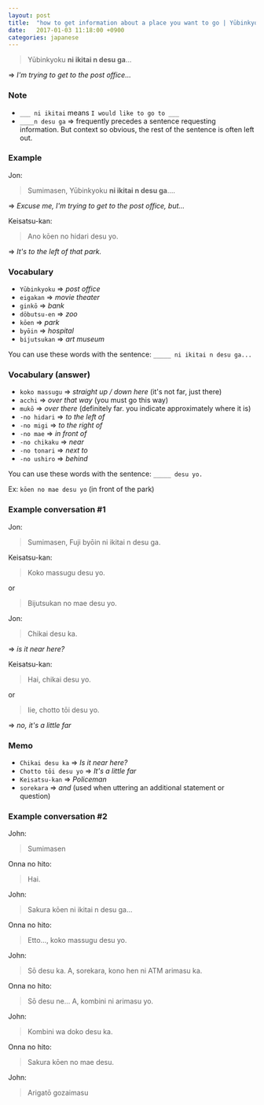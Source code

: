 ```yaml
---
layout: post
title:  "how to get information about a place you want to go | Yūbinkyoku ni ikitai n desu ga..."
date:   2017-01-03 11:18:00 +0900
categories: japanese
---
```


> Yūbinkyoku **ni ikitai n desu ga**...

=> _I'm trying to get to the post office..._

### Note

* `___ ni ikitai` means `I would like to go to ___`
* `____n desu ga` => frequently precedes a sentence requesting information. But context so obvious, the rest of the sentence is often left out.

### Example

Jon:

> Sumimasen, Yūbinkyoku **ni ikitai n desu ga**....

=> _Excuse me, I'm trying to get to the post office, but..._

Keisatsu-kan:

> Ano kōen no hidari desu yo.

=> _It's to the left of that park._

### Vocabulary

* `Yūbinkyoku` => _post office_
* `eigakan` => _movie theater_
* `ginkō` => _bank_
* `dōbutsu-en` => _zoo_
* `kōen` => _park_
* `byōin` => _hospital_
* `bijutsukan` => _art museum_

You can use these words with the sentence: `_____ ni ikitai n desu ga...`

### Vocabulary (answer)

* `koko massugu` => _straight up / down here_ (it's not far, just there)
* `acchi` => _over that way_ (you must go this way)
* `mukō` => _over there_ (definitely far. you indicate approximately where it is)
* `-no hidari` => _to the left of_
* `-no migi` => _to the right of_
* `-no mae` => _in front of_
* `-no chikaku` => _near_
* `-no tonari` => _next to_
* `-no ushiro` => _behind_

You can use these words with the sentence: `_____ desu yo.`

Ex: `kōen no mae desu yo` (in front of the park)

### Example conversation #1

Jon:

> Sumimasen, Fuji byōin ni ikitai n desu ga.

Keisatsu-kan:

> Koko massugu desu yo.

or

> Bijutsukan no mae desu yo.

Jon:

> Chikai desu ka.

=> _is it near here?_

Keisatsu-kan:

> Hai, chikai desu yo.

or

> Iie, chotto tōi desu yo.

=> _no, it's a little far_

### Memo

* `Chikai desu ka` => _Is it near here?_
* `Chotto tōi desu yo` => _It's a little far_
* `Keisatsu-kan` => _Policeman_
* `sorekara` => _and_ (used when uttering an additional statement or question)


### Example conversation #2

John:

> Sumimasen

Onna no hito:

> Hai.

John:

> Sakura kōen ni ikitai n desu ga...

Onna no hito:

> Etto..., koko massugu desu yo.

John:

> Sō desu ka. A, sorekara, kono hen ni ATM arimasu ka.

Onna no hito:

> Sō desu ne... A, kombini ni arimasu yo.

John:

> Kombini wa doko desu ka.

Onna no hito:

> Sakura kōen no mae desu.

John:

> Arigatō gozaimasu

